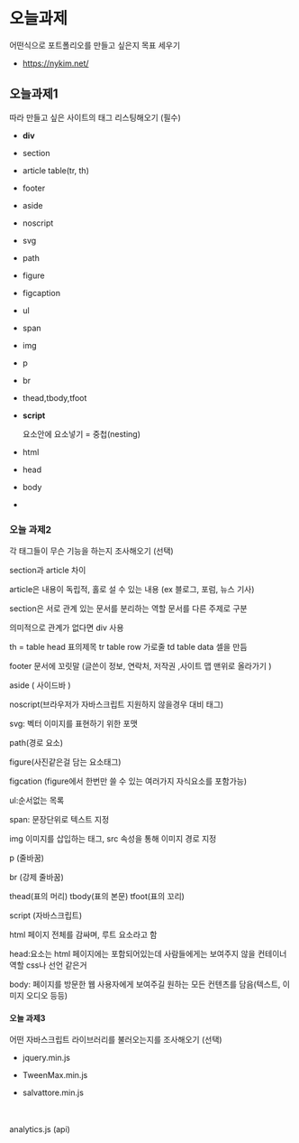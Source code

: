<h1>오늘과제</h1>

어떤식으로 포트폴리오를 만들고 싶은지 목표 세우기

 
- https://nykim.net/


<h2> 오늘과제1 </h2>

따라 만들고 싶은 사이트의 태그 리스팅해오기 (필수)

- <strong>div</strong>
- <p>section</p>
- <p> article table(tr, th)</p>
- <p>footer</p>
- <p>aside</p>
- <p>noscript</p>
- <p>svg</p>
- <p>path</p>
- <p>figure</p>
- <p>figcaption</p>
- <p>ul</p>
- <p>span</p>
- <p>img</p>
- <p>p</p>
- <p>br</p>
- <p>thead,tbody,tfoot</p>
- <p><strong>script</strong></p> 요소안에 요소넣기 = 중첩(nesting)
- <p>html</p>
- <p>head</p>
- <p>body</p>
- <p></p>


<h3>오늘 과제2</h3>

각 태그들이 무슨 기능을 하는지 조사해오기 (선택)

section과 article 차이

article은 내용이 독립적, 홀로 설 수 있는 내용 (ex 블로그, 포럼, 뉴스 기사)

section은 서로 관계 있는 문서를 분리하는 역할 문서를 다른 주제로 구분

의미적으로 관계가 없다면 div 사용

th = table head 표의제목
tr table row 가로줄
td table data 셀을 만듬

footer 문서에 꼬릿말 (글쓴이 정보, 연락처, 저작권 ,사이트 맵 맨위로 올라가기 )

aside ( 사이드바 )

noscript(브라우저가 자바스크립트 지원하지 않을경우 대비 태그)

svg: 벡터 이미지를 표현하기 위한 포맷

path(경로 요소)

figure(사진같은걸 담는 요소태그)

figcation (figure에서 한번만 쓸 수 있는 여러가지 자식요소를 포함가능)

ul:순서없는 목록

span: 문장단위로 텍스트 지정

img 이미지를 삽입하는 태그, src 속성을 통해 이미지 경로 지정

p (줄바꿈)

br (강제 줄바꿈)

thead(표의 머리)
tbody(표의 본문)
tfoot(표의 꼬리)

script (자바스크립트)

html 페이지 전체를 감싸며, 루트 요소라고 함

head:요소는 html 페이지에는 포함되어있는데 사람들에게는 보여주지 않을 컨테이너 역할
css나 선언 같은거

body: 페이지를 방문한 웹 사용자에게 보여주길 원하는 모든 컨텐츠를 담음(텍스트, 이미지 오디오 등등)


<h4>오늘 과제3</h4>
어떤 자바스크립트 라이브러리를 불러오는지를 조사해오기 (선택)


- <p>jquery.min.js</p> 
- <p>TweenMax.min.js</p>  
- <p>salvattore.min.js</p>
<br></br>
analytics.js (api)




